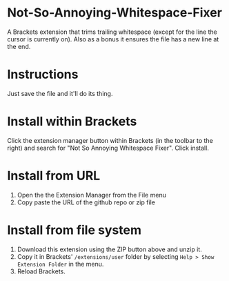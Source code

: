 Not-So-Annoying-Whitespace-Fixer
================================

A Brackets extension that trims trailing whitespace (except for the line the cursor is currently on).
Also as a bonus it ensures the file has a new line at the end.


Instructions
============

Just save the file and it'll do its thing.

Install within Brackets
=======================

Click the extension manager button within Brackets (in the toolbar to the right) and search for "Not So Annoying Whitespace Fixer". Click install.


Install from URL
================

1. Open the the Extension Manager from the File menu
2. Copy paste the URL of the github repo or zip file


Install from file system
========================

1. Download this extension using the ZIP button above and unzip it.
2. Copy it in Brackets' `/extensions/user` folder by selecting `Help > Show Extension Folder` in the menu.
3. Reload Brackets.
